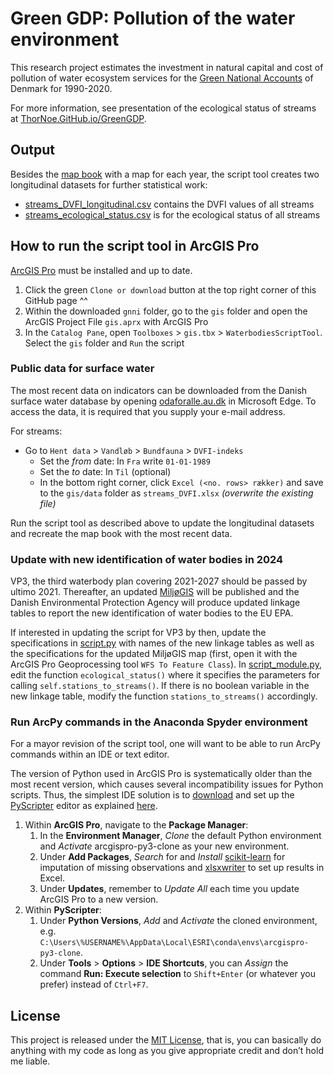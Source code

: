 # Green GDP: Pollution of the water environment
This research project estimates the investment in natural capital and cost of pollution of water ecosystem services for the [Green National Accounts](https://susy.ku.dk/research/developing-and-implementing-green-national-accounts-and-the-green-gdp) of Denmark for 1990-2020. 

For more information, see presentation of the ecological status of streams at [ThorNoe.GitHub.io/GreenGDP](https://thornoe.github.io/GreenGDP).

## Output
Besides the [map book](https://github.com/thornoe/GreenGDP/raw/master/gis/output/streams.pdf) with a map for each year, the script tool creates two longitudinal datasets for further statistical work:
- [streams_DVFI_longitudinal.csv](https://github.com/thornoe/GreenGDP/raw/master/gis/output/streams_DVFI_longitudinal.csv) contains the DVFI values of all streams
- [streams_ecological_status.csv](https://github.com/thornoe/GreenGDP/raw/master/gis/output/streams_ecological_status.csv) is for the ecological status of all streams

## How to run the script tool in ArcGIS Pro
[ArcGIS Pro](https://www.esri.com/en-us/arcgis/products/arcgis-pro/overview) must be installed and up to date.
1. Click the green `Clone or download` button at the top right corner of this GitHub page ^^
2. Within the downloaded `gnni` folder, go to the `gis` folder and open the ArcGIS Project File `gis.aprx` with ArcGIS Pro
3. In the `Catalog Pane`, open `Toolboxes` > `gis.tbx` > `WaterbodiesScriptTool`. Select the `gis` folder and `Run` the script

### Public data for surface water
The most recent data on indicators can be downloaded from the Danish surface water database by opening [odaforalle.au.dk](https://odaforalle.au.dk/) in Microsoft Edge. To access the data, it is required that you supply your e-mail address.

For streams:
- Go to `Hent data` > `Vandløb` > `Bundfauna` > `DVFI-indeks`
  - Set the *from* date: In `Fra` write `01-01-1989`
  - Set the *to* date: In `Til` (optional)
  - In the bottom right corner, click `Excel (<no. rows> rækker)` and save to the `gis/data` folder as `streams_DVFI.xlsx` *(overwrite the existing file)*

Run the script tool as described above to update the longitudinal datasets and recreate the map book with the most recent data.

### Update with new identification of water bodies in 2024
VP3, the third waterbody plan covering 2021-2027 should be passed by ultimo 2021. Thereafter, an updated [MiljøGIS](https://mst.dk/service/miljoegis/) will be published and the Danish Environmental Protection Agency will produce updated linkage tables to report the new identification of water bodies to the EU EPA.

If interested in updating the script for VP3 by then, update the specifications in [script.py](https://github.com/thornoe/GreenGDP/blob/master/gis/script.py) with names of the new linkage tables as well as the specifications for the updated MiljøGIS map (first, open it with the ArcGIS Pro Geoprocessing tool `WFS To Feature Class`). In [script_module.py](https://github.com/thornoe/GreenGDP/blob/master/gis/script_module.py), edit the function `ecological_status()` where it specifies the parameters for calling `self.stations_to_streams()`. If there is no boolean variable in the new linkage table, modify the function `stations_to_streams()` accordingly.

### Run ArcPy commands in the Anaconda Spyder environment
For a mayor revision of the script tool, one will want to be able to run ArcPy commands within an IDE or text editor.

The version of Python used in ArcGIS Pro is systematically older than the most recent version, which causes several incompatibility issues for Python scripts. Thus, the simplest IDE solution is to [download](https://sourceforge.net/projects/pyscripter) and set up the [PyScripter](https://github.com/pyscripter/pyscripter/wiki) editor as explained [here](https://www.e-education.psu.edu/geog485/node/213).
1. Within **ArcGIS Pro**, navigate to the **Package Manager**:
   1. In the **Environment Manager**, *Clone* the default Python environment and *Activate* arcgispro-py3-clone as your new environment.
   2. Under **Add Packages**, *Search* for and *Install* [scikit-learn](https://scikit-learn.org/stable/index.html) for imputation of missing observations and [xlsxwriter](https://xlsxwriter.readthedocs.io/index.html) to set up results in Excel.
   3. Under **Updates**, remember to *Update All* each time you update ArcGIS Pro to a new version.
2. Within **PyScripter**:
   1. Under **Python Versions**, *Add* and *Activate* the cloned environment, e.g. `C:\Users\%USERNAME%\AppData\Local\ESRI\conda\envs\arcgispro-py3-clone`.
   2. Under **Tools** > **Options** > **IDE Shortcuts**, you can *Assign* the command **Run: Execute selection** to `Shift+Enter` (or whatever you prefer) instead of `Ctrl+F7`.

## License
This project is released under the [MIT License](https://github.com/thornoe/GreenGDP/blob/master/LICENSE), that is, you can basically do anything with my code as long as you give appropriate credit and don’t hold me liable.
